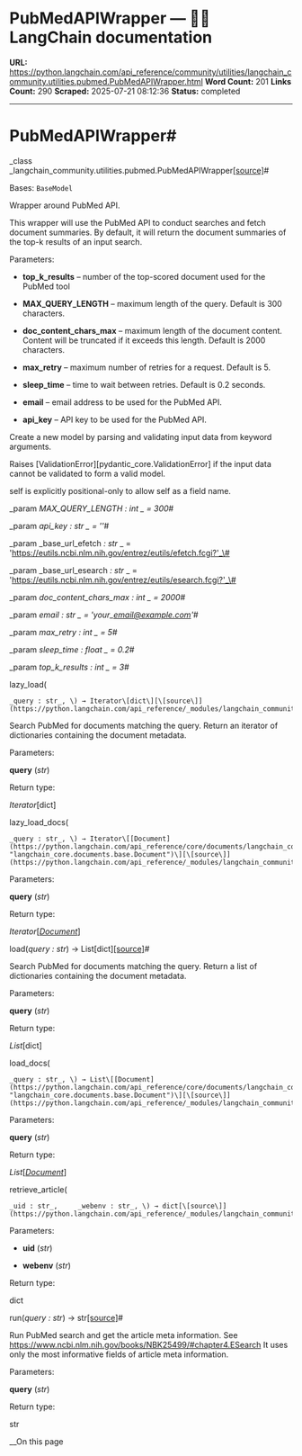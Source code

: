# PubMedAPIWrapper — 🦜🔗 LangChain  documentation

**URL:** https://python.langchain.com/api_reference/community/utilities/langchain_community.utilities.pubmed.PubMedAPIWrapper.html
**Word Count:** 201
**Links Count:** 290
**Scraped:** 2025-07-21 08:12:36
**Status:** completed

---

# PubMedAPIWrapper\#

_class _langchain\_community.utilities.pubmed.PubMedAPIWrapper[\[source\]](https://python.langchain.com/api_reference/_modules/langchain_community/utilities/pubmed.html#PubMedAPIWrapper)\#     

Bases: `BaseModel`

Wrapper around PubMed API.

This wrapper will use the PubMed API to conduct searches and fetch document summaries. By default, it will return the document summaries of the top-k results of an input search.

Parameters:     

  * **top\_k\_results** – number of the top-scored document used for the PubMed tool

  * **MAX\_QUERY\_LENGTH** – maximum length of the query. Default is 300 characters.

  * **doc\_content\_chars\_max** – maximum length of the document content. Content will be truncated if it exceeds this length. Default is 2000 characters.

  * **max\_retry** – maximum number of retries for a request. Default is 5.

  * **sleep\_time** – time to wait between retries. Default is 0.2 seconds.

  * **email** – email address to be used for the PubMed API.

  * **api\_key** – API key to be used for the PubMed API.

Create a new model by parsing and validating input data from keyword arguments.

Raises \[ValidationError\]\[pydantic\_core.ValidationError\] if the input data cannot be validated to form a valid model.

self is explicitly positional-only to allow self as a field name.

_param _MAX\_QUERY\_LENGTH _: int_ _ = 300_\#     

_param _api\_key _: str_ _ = ''_\#     

_param _base\_url\_efetch _: str_ _ = 'https://eutils.ncbi.nlm.nih.gov/entrez/eutils/efetch.fcgi?'_\#     

_param _base\_url\_esearch _: str_ _ = 'https://eutils.ncbi.nlm.nih.gov/entrez/eutils/esearch.fcgi?'_\#     

_param _doc\_content\_chars\_max _: int_ _ = 2000_\#     

_param _email _: str_ _ = 'your\_email@example.com'_\#     

_param _max\_retry _: int_ _ = 5_\#     

_param _sleep\_time _: float_ _ = 0.2_\#     

_param _top\_k\_results _: int_ _ = 3_\#     

lazy\_load\(

    _query : str_, \) → Iterator\[dict\][\[source\]](https://python.langchain.com/api_reference/_modules/langchain_community/utilities/pubmed.html#PubMedAPIWrapper.lazy_load)\#     

Search PubMed for documents matching the query. Return an iterator of dictionaries containing the document metadata.

Parameters:     

**query** \(_str_\)

Return type:     

_Iterator_\[dict\]

lazy\_load\_docs\(

    _query : str_, \) → Iterator\[[Document](https://python.langchain.com/api_reference/core/documents/langchain_core.documents.base.Document.html#langchain_core.documents.base.Document "langchain_core.documents.base.Document")\][\[source\]](https://python.langchain.com/api_reference/_modules/langchain_community/utilities/pubmed.html#PubMedAPIWrapper.lazy_load_docs)\#     

Parameters:     

**query** \(_str_\)

Return type:     

_Iterator_\[[_Document_](https://python.langchain.com/api_reference/core/documents/langchain_core.documents.base.Document.html#langchain_core.documents.base.Document "langchain_core.documents.base.Document")\]

load\(_query : str_\) → List\[dict\][\[source\]](https://python.langchain.com/api_reference/_modules/langchain_community/utilities/pubmed.html#PubMedAPIWrapper.load)\#     

Search PubMed for documents matching the query. Return a list of dictionaries containing the document metadata.

Parameters:     

**query** \(_str_\)

Return type:     

_List_\[dict\]

load\_docs\(

    _query : str_, \) → List\[[Document](https://python.langchain.com/api_reference/core/documents/langchain_core.documents.base.Document.html#langchain_core.documents.base.Document "langchain_core.documents.base.Document")\][\[source\]](https://python.langchain.com/api_reference/_modules/langchain_community/utilities/pubmed.html#PubMedAPIWrapper.load_docs)\#     

Parameters:     

**query** \(_str_\)

Return type:     

_List_\[[_Document_](https://python.langchain.com/api_reference/core/documents/langchain_core.documents.base.Document.html#langchain_core.documents.base.Document "langchain_core.documents.base.Document")\]

retrieve\_article\(

    _uid : str_,     _webenv : str_, \) → dict[\[source\]](https://python.langchain.com/api_reference/_modules/langchain_community/utilities/pubmed.html#PubMedAPIWrapper.retrieve_article)\#     

Parameters:     

  * **uid** \(_str_\)

  * **webenv** \(_str_\)

Return type:     

dict

run\(_query : str_\) → str[\[source\]](https://python.langchain.com/api_reference/_modules/langchain_community/utilities/pubmed.html#PubMedAPIWrapper.run)\#     

Run PubMed search and get the article meta information. See <https://www.ncbi.nlm.nih.gov/books/NBK25499/#chapter4.ESearch> It uses only the most informative fields of article meta information.

Parameters:     

**query** \(_str_\)

Return type:     

str

__On this page